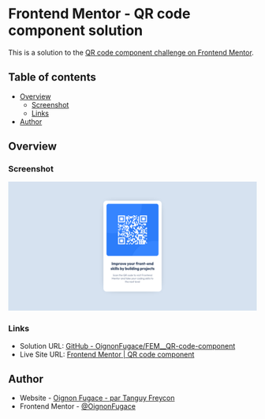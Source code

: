 # Frontend Mentor - QR code component solution

This is a solution to the [QR code component challenge on Frontend Mentor](https://www.frontendmentor.io/challenges/qr-code-component-iux_sIO_H).  

## Table of contents

- [Overview](#overview)
	- [Screenshot](#screenshot)
	- [Links](#links)
- [Author](#author)


## Overview
### Screenshot

![](./Screenshot.png)


### Links
- Solution URL: [GitHub - OignonFugace/FEM__QR-code-component](https://github.com/OignonFugace/FEM__QR-code-component)
- Live Site URL: [Frontend Mentor | QR code component](https://oignonfugace.github.io/FEM__QR-code-component/)

## Author

- Website - [Oignon Fugace - par Tanguy Freycon](https://oignonfugace.com/)
- Frontend Mentor - [@OignonFugace](https://www.frontendmentor.io/profile/OignonFugace)

